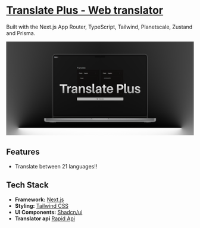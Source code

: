 # [Translate Plus - Web translator](https://kicks-webshop.vercel.app/)

Built with the Next.js App Router, TypeScript, Tailwind, Planetscale, Zustand and Prisma.

[![Kicks Webshop](./public/thumbnail.png)](https://kicks-webshop.vercel.app/)

## Features

 - Translate between 21 languages!!

## Tech Stack

- **Framework:** [Next.js](https://nextjs.org)
- **Styling:** [Tailwind CSS](https://tailwindcss.com)
- **UI Components:** [Shadcn/ui](https://ui.shadcn.com)
- **Translator api** [Rapid Api](https://rapidapi.com/translated/api/mymemory-translation-memory/)

